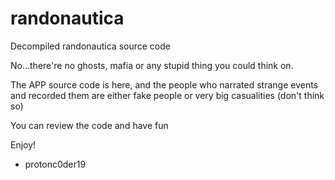 # randonautica
Decompiled randonautica source code


No...there're no ghosts, mafia or any stupid thing you could think on.

The APP source code is here, and the people who narrated strange events and recorded them are either fake people or very big casualities (don't think so)

You can review the code and have fun

Enjoy!

- protonc0der19
